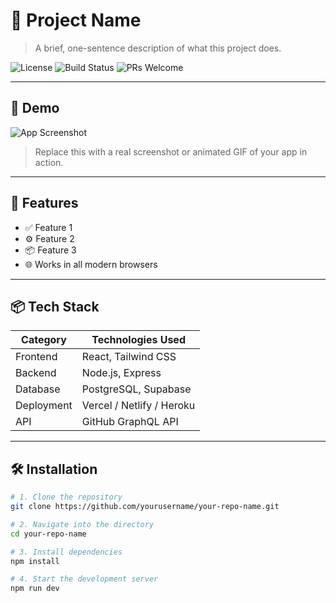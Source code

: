 # 🌟 Project Name

> A brief, one-sentence description of what this project does.

![License](https://img.shields.io/badge/license-MIT-blue.svg)
![Build Status](https://img.shields.io/badge/build-passing-brightgreen.svg)
![PRs Welcome](https://img.shields.io/badge/PRs-welcome-purple.svg)

---

## 📸 Demo

![App Screenshot](https://via.placeholder.com/800x400.png?text=Project+Demo)

> Replace this with a real screenshot or animated GIF of your app in action.

---

## 🚀 Features

- ✅ Feature 1
- ⚙️ Feature 2
- 📦 Feature 3
- 🌐 Works in all modern browsers

---

## 📦 Tech Stack

| Category    | Technologies Used                  |
|-------------|-------------------------------------|
| Frontend    | React, Tailwind CSS                 |
| Backend     | Node.js, Express                   |
| Database    | PostgreSQL, Supabase               |
| Deployment  | Vercel / Netlify / Heroku          |
| API         | GitHub GraphQL API                 |

---

## 🛠️ Installation

```bash
# 1. Clone the repository
git clone https://github.com/yourusername/your-repo-name.git

# 2. Navigate into the directory
cd your-repo-name

# 3. Install dependencies
npm install

# 4. Start the development server
npm run dev
